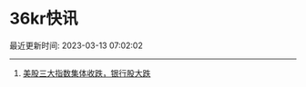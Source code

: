 # 36kr快讯

最近更新时间: 2023-03-13 07:02:02

--- 
1. [美股三大指数集体收跌，银行股大跌](https://www.36kr.com/newsflashes/2169077820993798) 

